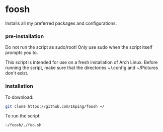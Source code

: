 # foosh
Installs all my preferred packages and configurations.

### pre-installation
Do not run the script as sudo/root! Only use sudo when the script itself prompts you to.

This script is intended for use on a fresh installation of Arch Linux. Before running the script, make sure that the directories ~/.config and ~/Pictures don't exist.

### installation

To download:

```sh
git clone https://github.com/1kping/foosh ~/
```

To run the script:

```sh
~/foosh/./foo.sh
```
